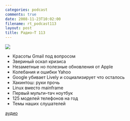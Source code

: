 ```yaml
---
categories: podcast
comments: true
date: 2008-11-23T10:02:00
filename: rt_podcast113
layout: post
title: Радио–Т 113
---
```


![](https://radio-t.com/images/radio-t/rt113.png)


- Красоты Gmail под вопросом
- Звериный оскал кризиса
- Незаметные но полезные обновления от Apple
- Колебания и ошибки Yahoo
- Google убивает Lively и социализирует что осталось
- Хакинтош: руки прочь
- Linux вместо mainframe
- Первый мульти–тач ноутбук
- 125 моделей телефонов на год
- Темы наших слушателей

[аудио](http://cdn.radio-t.com/rt_podcast113.mp3)
<audio src="http://cdn.radio-t.com/rt_podcast113.mp3" preload="none"></audio>

